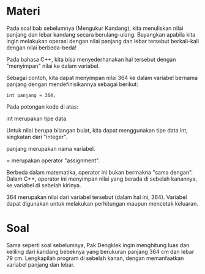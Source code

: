 # Materi
Pada soal bab sebelumnya (Mengukur Kandang), kita menuliskan nilai panjang dan lebar kandang secara berulang-ulang. Bayangkan apabila kita ingin melakukan operasi dengan nilai panjang dan lebar tersebut berkali-kali dengan nilai berbeda-beda!

Pada bahasa C++, kita bisa menyederhanakan hal tersebut dengan "menyimpan" nilai ke dalam variabel.

Sebagai contoh, kita dapat menyimpan nilai 364 ke dalam variabel bernama panjang dengan mendefinisikannya sebagai berikut:

```
int panjang = 364;
```

Pada potongan kode di atas:

int merupakan tipe data.

Untuk nilai berupa bilangan bulat, kita dapat menggunakan tipe data int, singkatan dari "integer".

panjang merupakan nama variabel.

= merupakan operator "assignment".

Berbeda dalam matematika, operator ini bukan bermakna "sama dengan".
Dalam C++, operator ini menyimpan nilai yang berada di sebelah kanannya, ke variabel di sebelah kirinya.

364 merupakan nilai dari variabel tersebut (dalam hal ini, 364).
Variabel dapat digunakan untuk melakukan perhitungan maupun mencetak keluaran.

# Soal
Sama seperti soal sebelumnya, Pak Dengklek ingin menghitung luas dan keliling dari kandang bebeknya yang berukuran panjang 364 cm dan lebar 79 cm. Lengkapilah program di sebelah kanan, dengan memanfaatkan variabel panjang dan lebar.